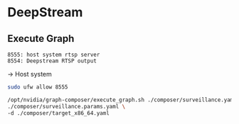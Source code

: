 # DeepStream

## Execute Graph

```
8555: host system rtsp server
8554: Deepstream RTSP output  
```

-> Host system
```bash
sudo ufw allow 8555
```

```bash
/opt/nvidia/graph-composer/execute_graph.sh ./composer/surveillance.yaml \
./composer/surveillance.params.yaml \
-d ./composer/target_x86_64.yaml
```

